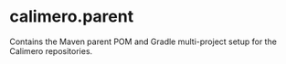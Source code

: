 # calimero.parent
Contains the Maven parent POM and Gradle multi-project setup for the Calimero repositories.
